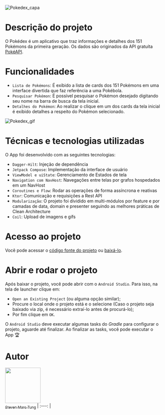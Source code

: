 ![Pokedex_capa](https://github.com/user-attachments/assets/ba2a93aa-ca2d-459f-9363-2630d62ac49b)

<h1>Descrição do projeto</h1>

O Pokédex é um aplicativo que traz informações e detalhes dos 151 Pokémons da primeira geração. Os dados são originados da API gratuíta [PokéAPI](https://pokeapi.co/docs/v2).    


<h1>Funcionalidades</h1>

- `Lista de Pokémons`: É exibido a lista de cards dos 151 Pokémons em uma interface divertida que faz referência a uma Pokébola.
- `Pesquisar Pokémon`: É possível pesquisar o Pokémon desejado digitando seu nome na barra de busca da tela inicial.
- `Detalhes do Pokémon`: Ao realizar o clique em um dos cards da tela inicial é exibido detalhes a respeito do Pokémon selecionado. 

![Pokedex_gif](https://github.com/user-attachments/assets/13fe9c63-d71b-48b9-aa5b-8c14b3b1e2d9)

<h1>Técnicas e tecnologias utilizadas</h1>

O App foi desenvolvido com as seguintes tecnologias:

- `Dagger-Hilt`: Injeção de dependência
- `Jetpack Compose`: Implementação da interface de usuário
- `ViewModel e uiState`: Gerenciamento de Estados de tela
- `Navigation com NavHost`: Navegações entre telas por grafos hospedados em um NavHost
- `Coroutines e Flow`: Rodar as operações de forma assíncrona e reativas
- `Ktor`: Comunicação e requisições a Rest API
- `Modularização`: O projeto foi dividido em multi-módulos por feature e por camadas de data, domain e presenter seguindo as melhores práticas de Clean Architecture
- `Coil`: Upload de imagens e gifs
       
<h1>Acesso ao projeto</h1>

Você pode acessar o [código fonte do projeto](https://github.com/StevenMTung/pokedex) ou [baixá-lo](https://github.com/StevenMTung/pokedex/archive/refs/heads/main.zip).

<h1>Abrir e rodar o projeto</h1> 

Após baixar o projeto, você pode abrir com o `Android Studio`. Para isso, na tela de launcher clique em:

- `Open an Existing Project` (ou alguma opção similar);
- Procure o local onde o projeto está e o selecione (Caso o projeto seja baixado via zip, é necessário extraí-lo antes de procurá-lo);
- Por fim clique em `OK`.

O `Android Studio` deve executar algumas tasks do *Gradle* para configurar o projeto, aguarde até finalizar. Ao finalizar as tasks, você pode executar o App 🏆 

<h1>Autor</h1>

 [<img loading="lazy" src="https://avatars.githubusercontent.com/u/134224337?v=4" width=115><br><sub>Steven Marc Tung</sub>](https://github.com/StevenMTung)
| :---: | 
